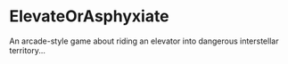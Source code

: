# ElevateOrAsphyxiate
An arcade-style game about riding an elevator into dangerous interstellar territory...
